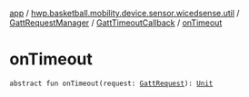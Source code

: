 [app](../../../index.md) / [hwp.basketball.mobility.device.sensor.wicedsense.util](../../index.md) / [GattRequestManager](../index.md) / [GattTimeoutCallback](index.md) / [onTimeout](.)

# onTimeout

`abstract fun onTimeout(request: `[`GattRequest`](../-gatt-request/index.md)`): `[`Unit`](https://kotlinlang.org/api/latest/jvm/stdlib/kotlin/-unit/index.html)